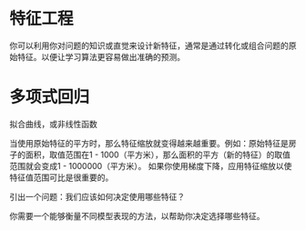 # 特征工程
你可以利用你对问题的知识或直觉来设计新特征，通常是通过转化或组合问题的原始特征。以便让学习算法更容易做出准确的预测。

# 多项式回归
拟合曲线，或非线性函数

当使用原始特征的平方时，那么特征缩放就变得越来越重要。例如：原始特征是房子的面积，取值范围在1 - 1000（平方米），那么面积的平方（新的特征）的取值范围就会变成1 - 1000000（平方米）。
如果你使用梯度下降，应用特征缩放以使特征值范围可比是很重要的。

引出一个问题：我们应该如何决定使用哪些特征？

你需要一个能够衡量不同模型表现的方法，以帮助你决定选择哪些特征。